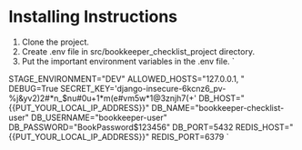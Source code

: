 
# Installing Instructions #

1. Clone the project.
2. Create .env file in src/bookkeeper_checklist_project directory.
3. Put the important environment variables in the .env file.
    `

STAGE_ENVIRONMENT="DEV"
ALLOWED_HOSTS="127.0.0.1, "
DEBUG=True
SECRET_KEY='django-insecure-6kcnz6_pv-%j&yv2)2#*n_$nu#0u+1*m(e#vm5w*1@3znjh7(+'
DB_HOST="{{PUT_YOUR_LOCAL_IP_ADDRESS}}"
DB_NAME="bookkeeper-checklist-user"
DB_USERNAME="bookkeeper-user"
DB_PASSWORD="BookPassword$123456"
DB_PORT=5432
REDIS_HOST="{{PUT_YOUR_LOCAL_IP_ADDRESS}}"
REDIS_PORT=6379
    `
